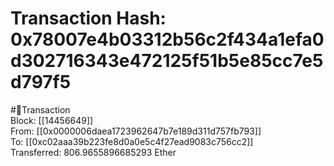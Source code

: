 
Transaction Hash: 0x78007e4b03312b56c2f434a1efa0d302716343e472125f51b5e85cc7e5d797f5
====================================================================================
  
#💸Transaction  
Block: [[14456649]]  
From: [[0x0000006daea1723962647b7e189d311d757fb793]]  
To: [[0xc02aaa39b223fe8d0a0e5c4f27ead9083c756cc2]]  
Transferred: 806.9655896685293 Ether